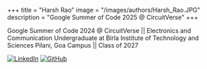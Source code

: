 +++
title = "Harsh Rao"
image = "/images/authors/Harsh_Rao.JPG"
description = "Google Summer of Code 2025 @ CircuitVerse"
+++

Google Summer of Code 2024 @ CircuitVerse || Electronics and Communication Undergraduate at Birla Institute of Technology and Sciences Pilani, Goa Campus || Class of 2027

[![LinkedIn](https://img.shields.io/badge/LinkedIn-0077B5?style=for-the-badge&logo=linkedin&logoColor=white)](www.linkedin.com/in/harsh-rao-81a0581b0)
[![GitHub](https://img.shields.io/badge/github-%23121011.svg?style=for-the-badge&logo=github&logoColor=white)](https://github.com/ThatDeparted2061)